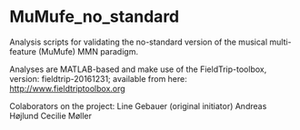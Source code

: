 # MuMufe_no_standard
Analysis scripts for validating the no-standard version of the musical multi-feature (MuMufe) MMN paradigm.

Analyses are MATLAB-based and make use of the FieldTrip-toolbox, version: fieldtrip-20161231; available from here: http://www.fieldtriptoolbox.org

Colaborators on the project:
Line Gebauer (original initiator)
Andreas Højlund
Cecilie Møller
